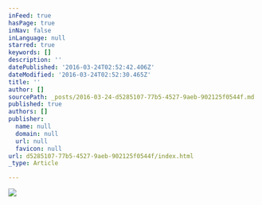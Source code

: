 ```yaml
---
inFeed: true
hasPage: true
inNav: false
inLanguage: null
starred: true
keywords: []
description: ''
datePublished: '2016-03-24T02:52:42.406Z'
dateModified: '2016-03-24T02:52:30.465Z'
title: ''
author: []
sourcePath: _posts/2016-03-24-d5285107-77b5-4527-9aeb-902125f0544f.md
published: true
authors: []
publisher:
  name: null
  domain: null
  url: null
  favicon: null
url: d5285107-77b5-4527-9aeb-902125f0544f/index.html
_type: Article

---
```

![](https://the-grid-user-content.s3-us-west-2.amazonaws.com/c58efb81-6c0d-4f6a-be8d-ec16c9ac7914.png)